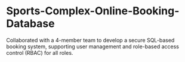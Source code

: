 # Sports-Complex-Online-Booking-Database
Collaborated with a 4-member team to develop a secure SQL-based booking system, supporting user management and role-based access control (RBAC) for all roles.
